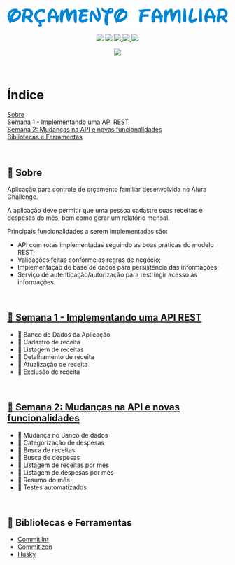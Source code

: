 <p align="center">
  <img src=".github/logo.png" alt="Orçamento Familiar">
</p>

<p align="center">
  <img src="https://img.shields.io/github/last-commit/nlnadialigia/orcamento-familiar?color=0086D4&style=plastic">
  <img src="https://img.shields.io/github/languages/top/nlnadialigia/orcamento-familiar?color=0086D4&logoColor=0086D4&style=plastic">
  <a href="http://commitizen.github.io/cz-cli/">  
    <img src="https://img.shields.io/badge/commitizen-friendly-brightgreen.svg?color=0086D4&style=plastic">
  </a>
  <a href="https://www.linkedin.com/in/nlnadialigia/">  
    <img src="https://img.shields.io/badge/made%20by-Nadia%20Ligia-0086D4?color=0086D4&style=plastic">
  </a>
  <a href="./LICENSE.md">  
    <img src="https://img.shields.io/github/license/nlnadialigia/orcamento-familiar?color=0086D4&style=plastic">
  </a>
</p>
<p align="center">
<a href="https://www.codacy.com/gh/nlnadialigia/orcamento-familiar/dashboard?utm_source=github.com&amp;utm_medium=referral&amp;utm_content=nlnadialigia/orcamento-familiar&amp;utm_campaign=Badge_Grade">
  <img src="https://app.codacy.com/project/badge/Grade/04129b7f188a42f1bfc2fa768155dd79"/>
</a></p>

<br>

# Índice
[Sobre](#id1)<br>
[Semana 1 - Implementando uma API REST](#id2)<br>
[Semana 2: Mudanças na API e novas funcionalidades](#id3)<br>
[Bibliotecas e Ferramentas](#id99)<br>

<br>

<div id="id1"></div>

## 📌 Sobre 

Aplicação para controle de orçamento familiar desenvolvida no Alura Challenge.

A aplicação deve permitir que uma pessoa cadastre suas receitas e despesas do mês, bem como gerar um relatório mensal.

Principais funcionalidades a serem implementadas são:

* API com rotas implementadas seguindo as boas práticas do modelo REST;
* Validações feitas conforme as regras de negócio;
* Implementação de base de dados para persistência das informações;
* Serviço de autenticação/autorização para restringir acesso às informações.

<br>

<div id="id2"></div>

## [📌 Semana 1 - Implementando uma API REST](boards/semana-1.md)

* 📝 Banco de Dados da Aplicação
* 📝 Cadastro de receita
* 📝 Listagem de receitas
* 📝 Detalhamento de receita
* 📝 Atualização de receita
* 📝 Exclusão de receita

<br>

## [📌 Semana 2: Mudanças na API e novas funcionalidades](boards/semana-2.md)

* 📝 Mudança no Banco de dados
* 📝 Categorização de despesas
* 📝 Busca de receitas
* 📝 Busca de despesas
* 📝 Listagem de receitas por mês
* 📝 Listagem de despesas por mês
* 📝 Resumo do mês
* 📝 Testes automatizados

<br>

<div id="id99"></div>

## 📌 Bibliotecas e Ferramentas

* [Commitlint](https://commitlint.js.org/#/)
* [Commitizen](https://github.com/commitizen/cz-cli)
* [Husky](https://typicode.github.io/husky/#/)
